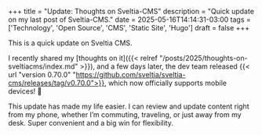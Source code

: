 +++
title = "Update: Thoughts on Sveltia-CMS"
description = "Quick update on my last post of Sveltia-CMS."
date = 2025-05-16T14:14:31-03:00
tags = ['Technology', 'Open Source', 'CMS', 'Static Site', 'Hugo']
draft = false
+++

This is a quick update on Sveltia CMS.

I recently shared my [thoughts on it]({{< relref "/posts/2025/thoughts-on-sveltiacms/index.md" >}}), and a few days later, the dev team released {{< url "version 0.70.0" "https://github.com/sveltia/sveltia-cms/releases/tag/v0.70.0">}}, which now officially supports mobile devices! 📱

This update has made my life easier. I can review and update content right from my phone, whether I’m commuting, traveling, or just away from my desk. Super convenient and a big win for flexibility.